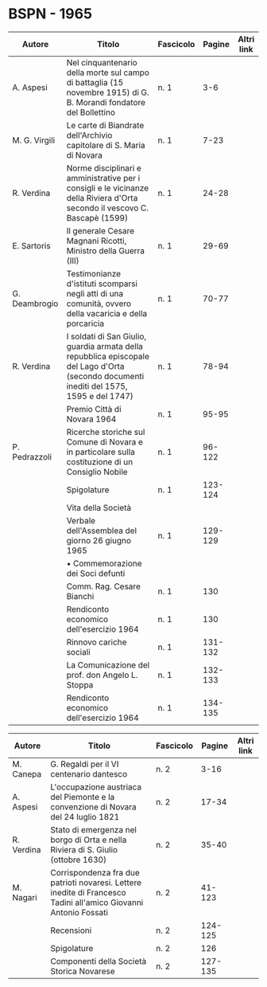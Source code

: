 # BSPN - 1965

| Autore        | Titolo                                                                                                                                    | Fascicolo | Pagine  | Altri link |
|---------------|-------------------------------------------------------------------------------------------------------------------------------------------|-----------|---------|------------|
| A. Aspesi     | Nel cinquantenario della morte sul campo di battaglia (15 novembre 1915) di G. B. Morandi fondatore del Bollettino                        | n. 1      | 3-6     |            |
| M. G. Virgili | Le carte di Biandrate dell'Archivio capitolare di S. Maria di Novara                                                                      | n. 1      | 7-23    |            |
| R. Verdina    | Norme disciplinari e amministrative per i consigli e le vicinanze della Riviera d'Orta secondo il vescovo C. Bascapè (1599)               | n. 1      | 24-28   |            |
| E. Sartoris   | Il generale Cesare Magnani Ricotti, Ministro della Guerra (III)                                                                           | n. 1      | 29-69   |            |
| G. Deambrogio | Testimonianze d'istituti scomparsi negli atti di una comunità, ovvero della vacaricia e della porcaricia                                  | n. 1      | 70-77   |            |
| R. Verdina    | I soldati di San Giulio, guardia armata della repubblica episcopale del Lago d'Orta (secondo documenti inediti del 1575, 1595 e del 1747) | n. 1      | 78-94   |            |
|               | Premio Città di Novara 1964                                                                                                               | n. 1      | 95-95   |            |
| P. Pedrazzoli | Ricerche storiche sul Comune di Novara e in particolare sulla costituzione di un Consiglio Nobile                                         | n. 1      | 96-122  |            |
|               | Spigolature                                                                                                                               | n. 1      | 123-124 |            |
|               | Vita della Società                                                                                                                        |           |         |            |
|               | Verbale dell'Assemblea del giorno 26 giugno 1965                                                                                          | n. 1      | 129-129 |            |
|               | • Commemorazione dei Soci defunti                                                                                                         |           |         |            |
|               | Comm. Rag. Cesare Bianchi                                                                                                                 | n. 1      | 130     |            |
|               | Rendiconto economico dell'esercizio 1964                                                                                                  | n. 1      | 130     |            |
|               | Rinnovo cariche sociali                                                                                                                   | n. 1      | 131-132 |            |
|               | La Comunicazione del prof. don Angelo L. Stoppa                                                                                           | n. 1      | 132-133 |            |
|               | Rendiconto economico dell'esercizio 1964                                                                                                  | n. 1      | 134-135 |            |

| Autore     | Titolo                                                                                                           | Fascicolo | Pagine  | Altri link |
|------------|------------------------------------------------------------------------------------------------------------------|-----------|---------|------------|
| M. Canepa  | G. Regaldi per il VI centenario dantesco                                                                         | n. 2      | 3-16    |            |
| A. Aspesi  | L'occupazione austriaca del Piemonte e la convenzione di Novara del 24 luglio 1821                               | n. 2      | 17-34   |            |
| R. Verdina | Stato di emergenza nel borgo di Orta e nella Riviera di S. Giulio (ottobre 1630)                                 | n. 2      | 35-40   |            |
| M. Nagari  | Corrispondenza fra due patrioti novaresi. Lettere inedite di Francesco Tadini all'amico Giovanni Antonio Fossati | n. 2      | 41-123  |            |
|            | Recensioni                                                                                                       | n. 2      | 124-125 |            |
|            | Spigolature                                                                                                      | n. 2      | 126     |            |
|            | Componenti della Società Storica Novarese                                                                        | n. 2      | 127-135 |            |
